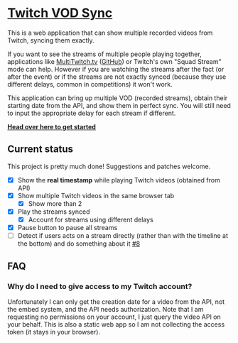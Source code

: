 [Twitch VOD Sync](https://remram44.github.io/twitch-vod-sync/)
==============================================================

This is a web application that can show multiple recorded videos from Twitch, syncing them exactly.

If you want to see the streams of multiple people playing together, applications like [MultiTwitch.tv](http://www.multitwitch.tv/) ([GitHub](https://github.com/bhamrick/multitwitch)) or Twitch's own "Squad Stream" mode can help. However if you are watching the streams after the fact (or after the event) or if the streams are not exactly synced (because they use different delays, common in competitions) it won't work.

This application can bring up multiple VOD (recorded streams), obtain their starting date from the API, and show them in perfect sync. You will still need to input the appropriate delay for each stream if different.

**[Head over here to get started](https://remram44.github.io/twitch-vod-sync/)**

Current status
--------------

This project is pretty much done! Suggestions and patches welcome.

* [x] Show the **real timestamp** while playing Twitch videos (obtained from API)
* [x] Show multiple Twitch videos in the same browser tab
  * [x] Show more than 2
* [x] Play the streams synced
  * [x] Account for streams using different delays
* [x] Pause button to pause all streams
* [ ] Detect if users acts on a stream directly (rather than with the timeline at the bottom) and do something about it [#8](https://github.com/remram44/twitch-vod-sync/issues/8)

FAQ
---

### Why do I need to give access to my Twitch account?

Unfortunately I can only get the creation date for a video from the API, not the embed system, and the API needs authorization. Note that I am requesting no permissions on your account, I just query the video API on your behalf. This is also a static web app so I am not collecting the access token (it stays in your browser).

